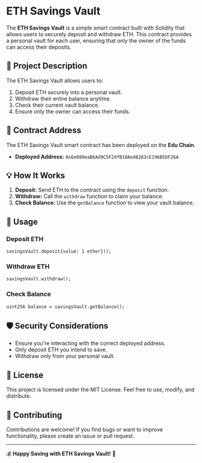 # ETH Savings Vault

The **ETH Savings Vault** is a simple smart contract built with Solidity that allows users to securely deposit and withdraw ETH. This contract provides a personal vault for each user, ensuring that only the owner of the funds can access their deposits.

## 🚀 Project Description

The ETH Savings Vault allows users to:
1. Deposit ETH securely into a personal vault.
2. Withdraw their entire balance anytime.
3. Check their current vault balance.
4. Ensure only the owner can access their funds.

## 📜 Contract Address

The ETH Savings Vault smart contract has been deployed on the **Edu Chain**.

- **Deployed Address:** `0x6e089eaB6Ad9C5F2dfB10Aed8283cE196B5DF26A`

## 💡 How It Works

1. **Deposit:** Send ETH to the contract using the `deposit` function.
2. **Withdraw:** Call the `withdraw` function to claim your balance.
3. **Check Balance:** Use the `getBalance` function to view your vault balance.

## 🔧 Usage

### Deposit ETH
```solidity
savingsVault.deposit{value: 1 ether}();
```

### Withdraw ETH
```solidity
savingsVault.withdraw();
```

### Check Balance
```solidity
uint256 balance = savingsVault.getBalance();
```

## 🛡️ Security Considerations
- Ensure you're interacting with the correct deployed address.
- Only deposit ETH you intend to save.
- Withdraw only from your personal vault.

## 📄 License

This project is licensed under the MIT License. Feel free to use, modify, and distribute.

## 🤝 Contributing

Contributions are welcome! If you find bugs or want to improve functionality, please create an issue or pull request.

---

💰 **Happy Saving with ETH Savings Vault!** 🚀
